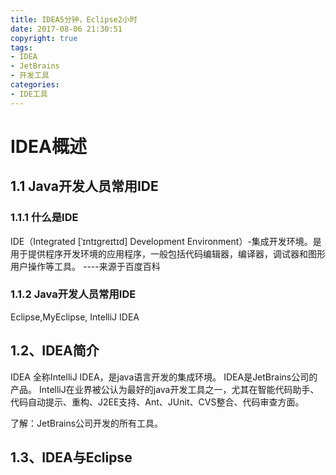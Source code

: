 ```yaml
---
title: IDEA5分钟，Eclipse2小时
date: 2017-08-06 21:30:51
copyright: true
tags:
- IDEA
- JetBrains
- 开发工具
categories:
- IDE工具
---
```

# IDEA概述
## 1.1 Java开发人员常用IDE
### 1.1.1 什么是IDE
IDE（Integrated [ˈɪntɪgreɪtɪd] Development Environment）-集成开发环境。是用于提供程序开发环境的应用程序，一般包括代码编辑器，编译器，调试器和图形用户操作等工具。 ----来源于百度百科
### 1.1.2 Java开发人员常用IDE
Eclipse,MyEclipse, IntelliJ IDEA
<!--more-->
 
## 1.2、IDEA简介
IDEA 全称IntelliJ IDEA，是java语言开发的集成环境。
IDEA是JetBrains公司的产品。
IntelliJ在业界被公认为最好的java开发工具之一，尤其在智能代码助手、代码自动提示、重构、J2EE支持、Ant、JUnit、CVS整合、代码审查方面。

了解：JetBrains公司开发的所有工具。

		  

## 1.3、IDEA与Eclipse